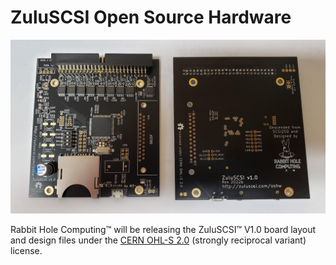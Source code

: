# ZuluSCSI Open Source Hardware

<img src="assets/img/ZuluSCSI-V1.0-OSHW.jpg" alt="ZuluSCSI V1.0 OSHW PCB" width="733">

Rabbit Hole Computing™ will be releasing the ZuluSCSI™ V1.0 board layout and design files under the [CERN OHL-S 2.0](https://spdx.org/licenses/CERN-OHL-S-2.0.html) (strongly reciprocal variant) license.

